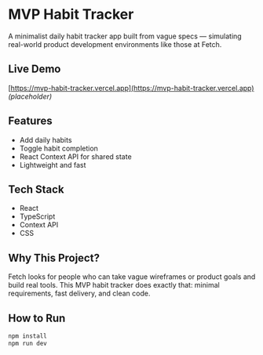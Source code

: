 # MVP Habit Tracker

A minimalist daily habit tracker app built from vague specs — simulating real-world product development environments like those at Fetch.

## Live Demo
[https://mvp-habit-tracker.vercel.app](https://mvp-habit-tracker.vercel.app) *(placeholder)*

## Features
- Add daily habits
- Toggle habit completion
- React Context API for shared state
- Lightweight and fast

## Tech Stack
- React
- TypeScript
- Context API
- CSS

## Why This Project?
Fetch looks for people who can take vague wireframes or product goals and build real tools. This MVP habit tracker does exactly that: minimal requirements, fast delivery, and clean code.

## How to Run
```bash
npm install
npm run dev
```
